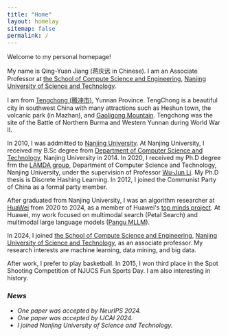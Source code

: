 ```yaml
---
title: "Home"
layout: homelay
sitemap: false
permalink: /
---
```


<style>
code {padding: 6px 8px; font-size: 95%;}
</style>

Welcome to my personal homepage! 

My name is Qing-Yuan Jiang (蒋庆远 in Chinese). I am an Associate Professor at <a href="https://cs.njust.edu.cn/" target="_blank">the School of Compute Science and Engineering</a>, <a href="https://www.njust.edu.cn/" target="_blank">Nanjing University of Science and Technology</a>.

I am from <a href="https://en.wikipedia.org/wiki/Tengchong" _target="_blank">Tengchong (腾冲市)</a>, Yunnan Province. TengChong is a beautiful city in southwest China with many attractions such as Heshun town, the volcanic park (in Mazhan), and <a href="https://en.wikipedia.org/wiki/Gaoligong_Mountains" _target="_blank">Gaoligong Mountain</a>. Tengchong was the site of the Battle of Northern Burma and Western Yunnan during World War II.

In 2010, I was addmitted to <a href="https://www.nju.edu.cn/" _target="_blank">Nanjing University</a>. At Nanjing University, I received my B.Sc degree from <a href="https://cs.nju.edu.cn/" _target="_blank">Department of Computer Science and Technology</a>, Nanjing University in 2014. In 2020, I received my Ph.D degree frm the <a href="https://www.lamda.nju.edu.cn/CH.MainPage.ashx" target="_blan">LAMDA group</a>, Department of Computer Science and Technology, Nanjing University, under the supervision of Professor <a href="https://cs.nju.edu.cn/lwj" target="_blank">Wu-Jun Li</a>. My Ph.D thesis is Discrete Hashing Learning. In 2012, I joined the Communist Party of China as a formal party member.

After graduated from Nanjing University, I was an algorithm researcher at <a href="https://www.huawei.com/cn/" _target="_blank">HuaWei</a> from 2020 to 2024, as a member of Huawei's <a href="https://career.huawei.com/reccampportal/portal5/topminds.html" _target="_blank">top minds project</a>. At Huawei, my work focused on multimodal search (Petal Search) and multimodal large language models (<a href="https://www.huaweicloud.com/product/pangu.html" target="_blank">Pangu MLLM</a>).

In 2024, I joined <a href="https://cs.njust.edu.cn/" target="_blank">the School of Compute Science and Engineering</a>, <a href="https://www.njust.edu.cn/" target="_blank">Nanjing University of Science and Technology</a>, as an associate professor. My research interests are machine learning, data mining, and big data.

After work, I prefer to play basketball. In 2015, I won third place in the Spot Shooting Competition of NJUCS Fun Sports Day. I am also interesting in history. 


### *News*

- *One paper was accepted by NeurIPS 2024.*
- *One paper was accepted by IJCAI 2024.*
- *I joined Nanjing University of Science and Technology.*
